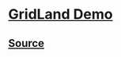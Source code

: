 # [GridLand Demo](https://asherjingkongchen.github.io/gridland-demo/)

## [Source](https://github.com/AsherJingkongChen/gridland)
